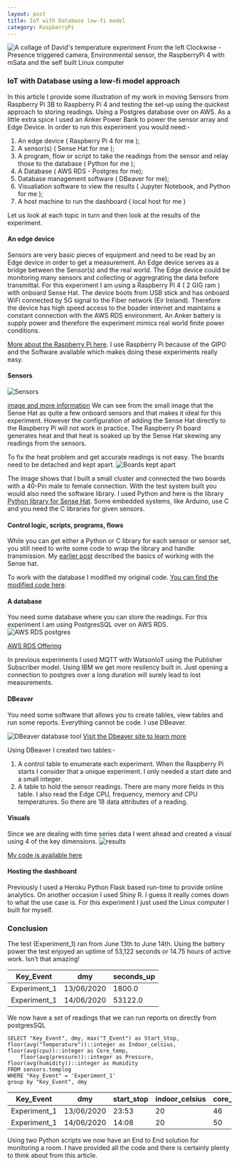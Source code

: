 ```yaml
---
layout: post
title: IoT with Database low-fi model
category: RaspberryPi
---
```


![A collage of David's temperature experiment](/images/20200613_105148-COLLAGE.jpg)
From the left Clockwise - Presence triggered camera, Environmental sensor, the RaspberryPi 4 with mSata and the self built Linux computer

### IoT with Database using a low-fi model approach
In this article I provide some illustration of my work in moving Sensors from Raspberry Pi 3B to Raspberry Pi 4 and testing
the set-up using the quickest approach to storing readings.  Using a Postgres database over on AWS.  As a little extra spice I used an Anker Power Bank to power the sensor array and Edge Device. In order to run this experiment you would need:-

1. An edge device ( Raspberry Pi 4 for me );
2. A sensor(s) ( Sense Hat for me );
3. A program, flow or script to take the readings from the sensor and relay those to the database ( Python for me );
4. A Database ( AWS RDS - Postgres for me);
5. Database management software ( DBeaver for me);
6. Visualiation software to view the results ( Jupyter Notebook,  and Python for me );
7. A host machine to run the dashboard ( local host for me )

Let us look at each topic in turn and then look at the results of the experiment.

#### An edge device
Sensors are very basic pieces of equipment and need to be read by an Edge device in order to get a measurement. An Edge device serves as a bridge between the Sensor(s) and the real world.  The Edge device could be monitoring many sensors and collecting or aggregrating the data before transmittal.  For this experiment I am using a Raspberry Pi 4 ( 2 GIG ram ) with onboard Sense Hat.  The device boots from USB stick and has onboard WiFi connected by 5G signal to the Fiber network (Eir Ireland). Therefore the device has high speed access to the boader internet and maintains a constant connection with the AWS RDS environment. An Anker battery is supply power and therefore the experiment mimics real world finite power conditions.

[More about the Raspberry Pi here](https://www.raspberrypi.org/).  I use Raspberry Pi because of the GIPO and the Software available which makes doing these experiments really easy.

#### Sensors
![Sensors](/images/sense_hat_sen.png)

[image and more information](https://medium.com/@raunakgupta.ece2013/awsiot-with-raspberry-pi-using-paho-mqtt-fa4ee50192fb)
We can see from the small image that the Sense Hat as quite a few onboard sensors and that makes it ideal for this experiment. However the configuration of adding the Sense Hat directly to the Raspberry Pi will not work in practice.  The Raspberry Pi board generates heat and that heat is soaked up by the Sense Hat skewing any readings from the sensors.

To fix the heat problem and get accurate readings is not easy.  The boards need to be detached and kept apart.
![Boards kept apart](/images/apart.JPG)

The image shows that I built a small cluster and connected the two boards with a 40-Pin male to female connection. With the test system built you would also need the software library.  I used Python and here is the library [Python library for Sense Hat](https://pythonhosted.org/sense-hat/).  Some embedded systems, like Arduino,  use C and you need the C libraries for given sensors.


#### Control logic, scripts, programs,  flows
While you can get either a Python or C library for each sensor or sensor set, you still need to write some code to wrap the library and handle transmission. My [earlier post](https://cognitivedave.github.io/IoT/) described the basics of working with the Sense hat.

To work with the database I modified my original code.  [You can find the modified code here](https://github.com/CognitiveDave/Sensors/blob/master/iot_secure.py).

#### A database
You need some database where you can store the readings.  For this experiment I am using PostgresSQL over on AWS RDS. 
![AWS RDS postgres](/images/postgres_aws.png)

[AWS RDS Offering](https://aws.amazon.com/rds/postgresql/)

In previous experiments I used MQTT with WatsonIoT using the Publisher Subscriber model. Using IBM we get more resilency built in.  Just opening a connection to postgres over a long duration will surely lead to lost measurements. 


#### DBeaver
You need some software that allows you to create tables, view tables and run some reports. Everything cannot be code. I use DBeaver.

![DBeaver database tool](/images/dbeaver.png)  [Visit the Dbeaver site to learn more](https://dbeaver.io/)

Using DBeaver I created two tables:-
1. A control table to enumerate each experiment.  When the Raspberry Pi starts I consider that a unique experiment. I only needed a start date and a small integer.
2. A table to hold the sensor readings. There are many more fields in this table.  I also read the Edge CPU,  frequency, memory and CPU temperatures.  So there are 18 data attributes of a reading.


#### Visuals
Since we are dealing with time series data I went ahead and created a visual using 4 of the key dimensions.
![results](/images/results.png)

[My code is available here](https://github.com/CognitiveDave/Sensors/blob/master/sensors_data_py-secure-publication.ipynb)

#### Hosting the dashboard
Previously I used a Heroku Python Flask based run-time to provide online analytics.  On another occasion I used Shiny R.  I guess it really comes down to what the use case is.  For this experiment I just used the Linux computer I built for myself.

### Conclusion
The test (Experiment_1) ran from June 13th to June 14th.  Using the battery power the test enjoyed an uptime of 53,122 seconds or 14.75 hours of active work. Isn't that amazing!


Key_Event   |   dmy    |seconds_up|
------------|----------|----------|
Experiment_1|13/06/2020|    1800.0|
Experiment_1|14/06/2020|   53122.0|

We now have a set of readings that we can run reports on directly from postgresSQL

```
SELECT "Key_Event", dmy, max("T_Event") as Start_Stop, floor(avg("Temperature"))::integer as Indoor_celsius, floor(avg(cpu))::integer as Core_temp,
	floor(avg(pressure))::integer as Pressure, floor(avg(humidity))::integer as Humidity
FROM sensors.templog
WHERE "Key_Event" = 'Experiment_1'
group by "Key_Event", dmy

```

Key_Event   |dmy       |start_stop|indoor_celsius|core_temp|pressure|humidity|
------------|----------|----------|--------------|---------|--------|--------|
Experiment_1|13/06/2020|23:53     |            20|       46|     670|      65|
Experiment_1|14/06/2020|14:08     |            20|       50|    1005|      63|

Using two Python scripts we now have an End to End solution for monitoring a room.  I have provided all the code and there is certainly plenty to think about from this article.

